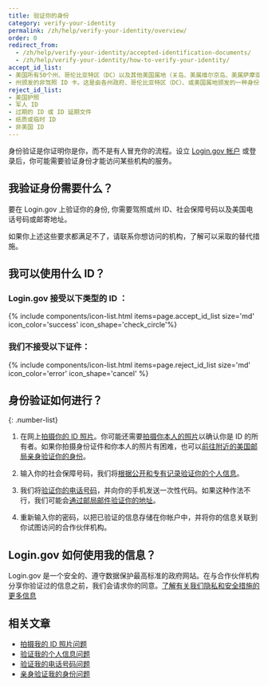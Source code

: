 ```yaml
---
title: 验证你的身份
category: verify-your-identity
permalink: /zh/help/verify-your-identity/overview/
order: 0
redirect_from:
  - /zh/help/verify-your-identity/accepted-identification-documents/
  - /zh/help/verify-your-identity/how-to-verify-your-identity/
accept_id_list:
- 美国所有50个州、哥伦比亚特区（DC）以及其他美国属地（关岛、美属维尔京岛、美属萨摩亚、马里亚纳群岛和波多黎各）的驾照
- 州颁发的非驾照 ID 卡。这是由各州政府、哥伦比亚特区（DC）、或美国属地颁发的一种身份文件，证明你的身份但不授予驾驶特权。
reject_id_list:
- 美国护照
- 军人 ID
- 过期的 ID 或 ID 延期文件
- 纸质或临时 ID
- 非美国 ID
---
```


身份验证是你证明你是你，而不是有人冒充你的流程。设立 [Login.gov 帐户](/zh/create-an-account/) 或登录后，你可能需要验证身份才能访问某些机构的服务。

## 我验证身份需要什么？

要在 Login.gov 上验证你的身份, 你需要驾照或州 ID、社会保障号码以及美国电话号码或邮寄地址。

如果你上述这些要求都满足不了，请联系你想访问的机构，了解可以采取的替代措施。

## 我可以使用什么 ID？

### Login.gov 接受以下类型的 ID ：

{% include components/icon-list.html items=page.accept_id_list size='md' icon_color='success' icon_shape='check_circle'%}

### 我们不接受以下证件：

{% include components/icon-list.html items=page.reject_id_list size='md' icon_color='error' icon_shape='cancel' %}

## 身份验证如何进行？

{: .number-list}

1. 在网上[拍摄你的 ID 照片](/zh/help/verify-your-identity/how-to-take-photos-to-verify-your-identity/)。你可能还需要[拍摄你本人的照片](/zh/help/verify-your-identity/issues-taking-a-photo-of-myself/)以确认你是 ID 的所有者。如果你拍摄身份证件和你本人的照片有困难，也可以[前往附近的美国邮局亲身验证你的身份](/zh/help/verify-your-identity/verify-your-identity-in-person/)。

1. 输入你的社会保障号码，我们将[根据公开和专有记录验证你的个人信息](/zh/help/verify-your-identity/issues-verifying-my-personal-information/)。

1. 我们将[验证你的电话号码](/zh/help/verify-your-identity/phone-number/)，并向你的手机发送一次性代码。如果这种作法不行，我们可能会[通过邮局邮件验证你的地址](/zh/help/verify-your-identity/verify-your-address-by-mail/)。

1. 重新输入你的密码，以把已验证的信息存储在你帐户中，并将你的信息关联到你试图访问的合作伙伴机构。

## Login.gov 如何使用我的信息？

Login.gov 是一个安全的、遵守数据保护最高标准的政府网站。在与合作伙伴机构分享你验证过的信息之前，我们会请求你的同意。[了解有关我们隐私和安全措施的更多信息](/zh/policy/)

## 相关文章

* [拍摄我的 ID 照片问题](/zh/help/verify-your-identity/how-to-take-photos-to-verify-your-identity/)
* [验证我的个人信息问题](/zh/help/verify-your-identity/issues-verifying-my-personal-information/)
* [验证我的电话号码问题](/zh/help/verify-your-identity/phone-number/)
* [亲身验证我的身份问题](/zh/help/verify-your-identity/verify-your-identity-in-person/)
